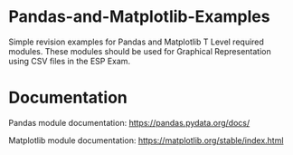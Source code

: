 # Pandas-and-Matplotlib-Examples
Simple revision examples for Pandas and Matplotlib T Level required modules. These modules should be used for Graphical Representation using CSV files in the ESP Exam. 

# Documentation
Pandas module documentation: https://pandas.pydata.org/docs/

Matplotlib module documentation: https://matplotlib.org/stable/index.html
